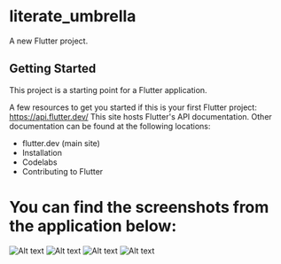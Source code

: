# literate_umbrella

A new Flutter project.

## Getting Started

This project is a starting point for a Flutter application.

A few resources to get you started if this is your first Flutter project:
https://api.flutter.dev/
This site hosts Flutter's API documentation. Other documentation can be found at the following locations:
* flutter.dev (main site)
* Installation
* Codelabs
* Contributing to Flutter

# You can find the screenshots from the application below:
![Alt text](image/FirstQuestion.png?raw=true)
![Alt text](image/SecondQuestion.png?raw=true)
![Alt text](image/ThirdQuestion.png?raw=true)
![Alt text](image/ResultExample.png?raw=true)